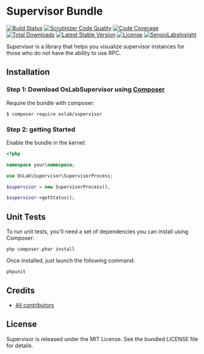 Supervisor Bundle
=================

[![Build Status](https://travis-ci.org/OsLab/supervisor.svg?branch=master)](https://travis-ci.org/OsLab/supervisor)
[![Scrutinizer Code Quality](https://scrutinizer-ci.com/g/OsLab/supervisor/badges/quality-score.png?b=master)](https://scrutinizer-ci.com/g/OsLab/supervisor/?branch=master)
[![Code Coverage](https://scrutinizer-ci.com/g/OsLab/supervisor/badges/coverage.png?b=master)](https://scrutinizer-ci.com/g/OsLab/supervisor/?branch=master)
[![Total Downloads](https://poser.pugx.org/oslab/supervisor/downloads)](https://packagist.org/packages/OsLab/supervisor)
[![Latest Stable Version](https://poser.pugx.org/oslab/supervisor/v/stable)](https://packagist.org/packages/OsLab/supervisor)
[![License](https://poser.pugx.org/oslab/supervisor/license)](https://packagist.org/packages/OsLab/supervisor)
[![SensioLabsInsight](https://insight.sensiolabs.com/projects/da5ff437-33c7-49ec-b6b7-5ca9bd05b6a2/mini.png)](https://insight.sensiolabs.com/projects/da5ff437-33c7-49ec-b6b7-5ca9bd05b6a2)

Supervisor is a library that helps you visualize supervisor instances for those who do not have the ability to use RPC.

Installation
------------

### Step 1: Download OsLabSupervisor using [Composer](http://getcomposer.org)

Require the bundle with composer:

    $ composer require oslab/supervisor

### Step 2: getting Started

Enable the bundle in the kernel:

``` php
<?php

namespace your\namespace;

use OsLab\Supervisor\SupervisorProcess;

$supervisor = new SupervisorProcess(),

$supervisor->getStatus();
```

Unit Tests
------------

To run unit tests, you'll need a set of dependencies you can install using Composer:
```
php composer.phar install
```

Once installed, just launch the following command:
```
phpunit
```

## Credits

* [All contributors](https://github.com/OsLab/Supervisor/graphs/contributors)

## License

Supervisor is released under the MIT License. See the bundled LICENSE file for details.
